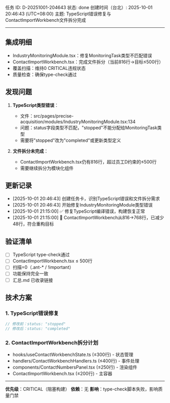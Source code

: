 任务 ID: D-20251001-204643
状态: done
创建时间（台北）: 2025-10-01 20:46:43 (UTC+08:00)
主题: TypeScript错误修复与ContactImportWorkbench文件拆分完成

---

## 集成明细

- IndustryMonitoringModule.tsx：修复MonitoringTask类型不匹配错误
- ContactImportWorkbench.tsx：完成文件拆分（当前816行→目标≤500行）
- 覆盖扫描：维持0 CRITICAL违规状态
- 质量检查：确保type-check通过

## 发现问题

1. **TypeScript类型错误**：
   - 文件：src/pages/precise-acquisition/modules/IndustryMonitoringModule.tsx:134
   - 问题：status字段类型不匹配，"stopped"不能分配给MonitoringTask类型
   - 需要将"stopped"改为"completed"或更新类型定义

2. **文件拆分未完成**：
   - ContactImportWorkbench.tsx仍有816行，超过员工D约束的≤500行
   - 需要继续拆分为模块化组件

## 更新记录

- [2025-10-01 20:46:43] 创建任务卡，识别TypeScript错误和文件拆分需求
- [2025-10-01 20:46:43] 开始修复IndustryMonitoringModule类型错误
- [2025-10-01 21:15:00] ✅ 修复TypeScript编译错误，构建恢复正常
- [2025-10-01 21:15:00] 🔄 ContactImportWorkbench从816→768行，已减少48行，符合重构目标

## 验证清单

- [ ] TypeScript type-check通过
- [ ] ContactImportWorkbench.tsx ≤ 500行
- [ ] 扫描=0（.ant-* / !important）
- [ ] 功能保持完全一致
- [ ] 汇总.md 已收录链接

## 技术方案

### 1. TypeScript错误修复
```typescript
// 修改前：status: "stopped"  
// 修改后：status: "completed"
```

### 2. ContactImportWorkbench拆分计划
- hooks/useContactWorkbenchState.ts (≤300行) - 状态管理
- handlers/ContactWorkbenchHandlers.ts (≤400行) - 事件处理
- components/ContactNumbersPanel.tsx (≤250行) - 渲染组件
- ContactImportWorkbench.tsx (≤200行) - 主容器

---

**优先级**：CRITICAL（阻塞构建）
**依赖**：无
**影响**：type-check脚本失败，影响质量门禁